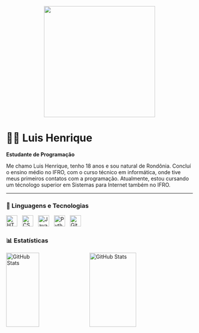 <div>
<div align="center">
    <img src="https://github.com/user-attachments/assets/46811793-eb8d-4fd7-ab12-5e107e6a089f" height="300px"/>
</div>
<div>
  <h1>👨‍💻 Luis Henrique</h1>

  <strong>Estudante de Programação</strong>

  Me chamo Luis Henrique, tenho 18 anos e sou natural de Rondônia. Concluí o ensino médio no IFRO, com o curso técnico em informática, onde tive meus primeiros contatos com a programação. Atualmente, estou cursando um técnologo superior em Sistemas para Internet também no IFRO.

  ---

  <h3>🤖 Linguagens e Tecnologias</h3>

  <img 
     align="left" 
     alt="HTML"
     title="HTML" 
     width="30px" 
     style="padding-right: 10px;" 
     src="https://cdn.jsdelivr.net/gh/devicons/devicon@latest/icons/html5/html5-original.svg" 
  />
  <img 
     align="left" 
     alt="CSS" 
     title="CSS"
     width="30px" 
     style="padding-right: 10px;" 
     src="https://cdn.jsdelivr.net/gh/devicons/devicon@latest/icons/css3/css3-original.svg" 
  />
  <img 
     align="left" 
     alt="JavaScript" 
     title="JavaScript"
     width="30px" 
     style="padding-right: 10px;" 
     src="https://cdn.jsdelivr.net/gh/devicons/devicon@latest/icons/javascript/javascript-original.svg" 
 />
 <img 
     align="left" 
     alt="Python" 
     title="Python"
     width="30px" 
     style="padding-right: 10px;" 
     src="https://cdn.jsdelivr.net/gh/devicons/devicon@latest/icons/python/python-original.svg" 
 />
 <img 
     align="left" 
     alt="Git" 
     title="Git"
     width="30px" 
     style="padding-right: 10px;" 
     src="https://cdn.jsdelivr.net/gh/devicons/devicon@latest/icons/git/git-original.svg" 
 />

 <br/>
 <br/>

 <h3>📊 Estatísticas</h3>

 <p>
   <img 
     align="left" 
     alt="GitHub Stats"
     width="42%"
     height="200" 
     style="padding-right: 10px;" 
     src="https://github-readme-stats.vercel.app/api?username=LuisHenrique1981&show_icons=true&theme=tokyonight&include_all_commits=true&locale=pt-br" 
  />

  <img 
     align="left" 
     alt="GitHub Stats" 
     height="200"
     width="50%"
     src="https://github-readme-stats.vercel.app/api/top-langs/?username=LuisHenrique1981&theme=tokyonight&layout=compact&custom_title=Tecnologias&langs_count=9" 
  />

 </p>
</div>
</div>

